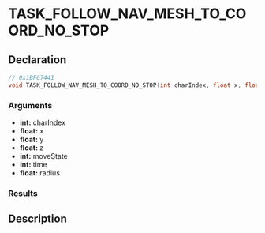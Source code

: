 # TASK_FOLLOW_NAV_MESH_TO_COORD_NO_STOP

## Declaration
```cpp
// 0x1BF67441
void TASK_FOLLOW_NAV_MESH_TO_COORD_NO_STOP(int charIndex, float x, float y, float z, int moveState, int time, float radius);
```

### Arguments
- **int:** charIndex
- **float:** x
- **float:** y
- **float:** z
- **int:** moveState
- **int:** time
- **float:** radius

### Results

## Description
